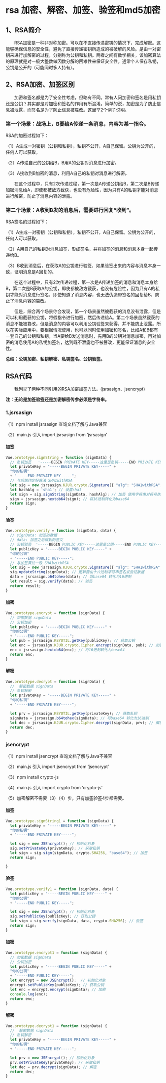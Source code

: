 # rsa 加密、解密、加签、验签和md5加密


## 1、RSA简介
&emsp;&emsp;RSA加密是一种非对称加密。可以在不直接传递密钥的情况下，完成解密。这能够确保信息的安全性，避免了直接传递密钥所造成的被破解的风险。是由一对密钥来进行加解密的过程，分别称为公钥和私钥。两者之间有数学相关，该加密算法的原理就是对一极大整数做因数分解的困难性来保证安全性。通常个人保存私钥，公钥是公开的（可能同时多人持有）。


## 2、RSA加密、加签区别
&emsp;&emsp;加密和签名都是为了安全性考虑，但略有不同。常有人问加密和签名是用私钥还是公钥？其实都是对加密和签名的作用有所混淆。简单的说，加密是为了防止信息被泄露，而签名是为了防止信息被篡改。这里举2个例子说明。

### 第一个场景：战场上，B要给A传递一条消息，内容为某一指令。

RSA的加密过程如下：

（1）A生成一对密钥（公钥和私钥），私钥不公开，A自己保留。公钥为公开的，任何人可以获取。

（2）A传递自己的公钥给B，B用A的公钥对消息进行加密。

（3）A接收到B加密的消息，利用A自己的私钥对消息进行解密。

　　在这个过程中，只有2次传递过程，第一次是A传递公钥给B，第二次是B传递加密消息给A，即使都被敌方截获，也没有危险性，因为只有A的私钥才能对消息进行解密，防止了消息内容的泄露。

 

### 第二个场景：A收到B发的消息后，需要进行回复“收到”。

RSA签名的过程如下：

（1）A生成一对密钥（公钥和私钥），私钥不公开，A自己保留。公钥为公开的，任何人可以获取。

（2）A用自己的私钥对消息加签，形成签名，并将加签的消息和消息本身一起传递给B。

（3）B收到消息后，在获取A的公钥进行验签，如果验签出来的内容与消息本身一致，证明消息是A回复的。

　　在这个过程中，只有2次传递过程，第一次是A传递加签的消息和消息本身给B，第二次是B获取A的公钥，即使都被敌方截获，也没有危险性，因为只有A的私钥才能对消息进行签名，即使知道了消息内容，也无法伪造带签名的回复给B，防止了消息内容的篡改。

 

　　但是，综合两个场景你会发现，第一个场景虽然被截获的消息没有泄露，但是可以利用截获的公钥，将假指令进行加密，然后传递给A。第二个场景虽然截获的消息不能被篡改，但是消息的内容可以利用公钥验签来获得，并不能防止泄露。所以在实际应用中，要根据情况使用，也可以同时使用加密和签名，比如A和B都有一套自己的公钥和私钥，当A要给B发送消息时，先用B的公钥对消息加密，再对加密的消息使用A的私钥加签名，达到既不泄露也不被篡改，更能保证消息的安全性。
  
**总结：公钥加密、私钥解密、私钥签名、公钥验签。**

## RSA代码
 
 &emsp;&emsp;我列举了两种不同引用的RSA加密加签方法。(jsrsasign、jsencrypt)
 
 **注：无论是加签验签还是加密解密传参必须是字符串。**
 
### 1.jsrsasign
 
 （1）npm install jsrsasign 查询文档了解与Java兼容
 
 （2）main.js 引入 import jsrsasign from ‘jsrsasign’
 

#### 加签

```javascript
Vue.prototype.signString = function (signData) {
  // 私钥加签   '-----BEGIN PRIVATE KEY-----这里是私钥-----END PRIVATE KEY-----'
  let privateKey = "-----BEGIN PRIVATE KEY-----" +
  "你的私钥"
  + "-----END PRIVATE KEY-----";
  // 与后端约定好算法 SHA1withRSA  
  let sig = new jsrsasign.KJUR.crypto.Signature({ "alg": "SHA1withRSA", "prov": "cryptojs/jsrsa", "prvkeypem": privateKey });// 初始化的对象 设置好加签或验签的算法和私钥
  let hashAlg = 'sha1'; // 设置sha1
  let sign = sig.signString(signData, hashAlg); // 加签 使用字符串对符号执行最终更新，然后将所有数据更新的签名字节作为16进制字符串返回
  sign = jsrsasign.hextob64(sign); // 将16进制转化为base64
  return sign;
}
```

#### 验签

```javascript
Vue.prototype.verify = function (signData, data) {
  // signData: 加签的数据
  // data: 加签之后得到的签文
  // 公钥验签  '-----BEGIN PUBLIC KEY-----这里是公钥-----END PUBLIC KEY-----'
  let publicKey = "-----BEGIN PUBLIC KEY-----" +
  "你的公钥"
  + "-----END PUBLIC KEY-----";
  // 与加签算法一致 SHA1withRSA 
  let sig = new jsrsasign.KJUR.crypto.Signature({ "alg": "SHA1withRSA", "prov": "cryptojs/jsrsa", "prvkeypem": publicKey }); // 初始化的对象 设置好加签或验签的算法和公钥
  sig.updateString(signData); // 更新要由十六进制字符串签名或验证数据
  data = jsrsasign.b64tohex(data); // 将base64 转化为16进制
  let result = sig.verify(data); // 验签
  return result;
}
```

#### 加密

```javascript
Vue.prototype.encrypt = function (signData) {
  // 加密数据 signData
  // 公钥加密
  let publicKey = "-----BEGIN PUBLIC KEY-----" +
  "你的公钥"
  + "-----END PUBLIC KEY-----";
  let pub = jsrsasign.KEYUTIL.getKey(publicKey); // 获取公钥
  let enc = jsrsasign.KJUR.crypto.Cipher.encrypt(signData, pub); // 加密
  enc = jsrsasign.hextob64(enc); // 将16进制转化为base64
  return enc;
}
```

#### 解密

```javascript
Vue.prototype.decrypt = function (signData) {
  //  解密数据 signData
  // 私钥解密
  let privateKey = "-----BEGIN PRIVATE KEY-----" + 
  "你的私钥"
  + "-----END PRIVATE KEY-----";

  let prv = jsrsasign.KEYUTIL.getKey(privateKey); // 获取私钥
  signData = jsrsasign.b64tohex(signData); // 将base64 转化为16进制
  let dec = jsrsasign.KJUR.crypto.Cipher.decrypt(signData, prv); // 解密
  return dec;
}
```
### jsencrypt

（1）npm install jsencrypt 查询文档了解与Java不兼容

（2）main.js 引入 import jsencrypt from ‘jsencrypt’

（3）npm install crypto-js

（4）main.js 引入 import crypto from ‘crypto-js’

（5）加密解密不需要（3）（4）步，只有加签验签4步都需要。

#### 加签

```javascript
Vue.prototype.signString1 = function (signData) {
  let privateKey = "-----BEGIN PRIVATE KEY-----" + 
  "你的私钥"
  + "-----END PRIVATE KEY-----";

  let sig = new JSEncrypt(); // 初始化对象
  sig.setPrivateKey(privateKey); // 获取私钥
  let sign = sig.sign(signData, crypto.SHA256, "base64"); // 加签
  return sign;

}
```

#### 验签

```javascript
Vue.prototype.verify1 = function (signData, data) {
  let publicKey = "-----BEGIN PUBLIC KEY-----" +
  "你的公钥"
  + "-----END PUBLIC KEY-----";

  let sig = new JSEncrypt(); // 初始化对象
  sig.setPublicKey(publicKey); // 获取公钥
  let sign = sig.verify(signData, data, crypto.SHA256); // 验签
  return sign;
}
```

#### 加密

```javascript
Vue.prototype.encrypt1 = function (signData) {
  // 加密数据 signData
  // 公钥加密
  let publicKey = "-----BEGIN PUBLIC KEY-----" +
  "你的公钥"
  + "-----END PUBLIC KEY-----";
  let encrypt = new JSEncrypt();  // 初始化对象
  encrypt.setPublicKey(publicKey); // 获取公钥
  let enc = encrypt.encrypt(signData); // 加密
  console.log(enc);
  return enc;
}
```

#### 解密

```javascript
Vue.prototype.decrypt1 = function (signData) {
  //  解密数据 signData
  // 私钥解密
  let privateKey = "-----BEGIN PRIVATE KEY-----" + 
  "你的私钥"
  + "-----END PRIVATE KEY-----";

  let prv = new JSEncrypt(); // 初始化对象
  prv.setPrivateKey(privateKey); // 获取私钥
  let dec = prv.decrypt(signData); // 解密
  return dec;
}
```
